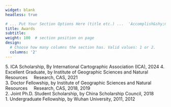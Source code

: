 ```yaml
---
widget: blank
headless: true

# ... Put Your Section Options Here (title etc.) ...  'Accomplish&shy;ments'
title: Awards
subtitle:
weight: 100  # section position on page
design:
  # Choose how many columns the section has. Valid values: 1 or 2.
  columns: '2'
---
```


5\. ICA Scholarship, By International Cartographic Association (ICA), 2024
4\. Excellent Graduate, by Institute of Geographic Sciences and Natural Resources &nbsp;&nbsp;&nbsp;&nbsp;Research, CAS, 2021  
3\. Doctor Fellowship, by Institute of Geographic Sciences and Natural Resources &nbsp;&nbsp;&nbsp;&nbsp;Research, CAS, 2018, 2019  
2\. Joint Ph.D. Student Scholarship, by China Scholarship Council, 2018  
1\. Undergraduate Fellowship, by Wuhan University, 2011, 2012




